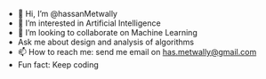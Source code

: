 - 👋 Hi, I’m @hassanMetwally
- 👀 I’m interested in Artificial Intelligence
- 💞️ I’m looking to collaborate on Machine Learning
- Ask me about design and analysis of algorithms
- 📫 How to reach me: send me email on has.metwally@gmail.com
- Fun fact: Keep coding


<!---
hassanMetwally/hassanMetwally is a ✨ special ✨ repository because its `README.md` (this file) appears on your GitHub profile.
You can click the Preview link to take a look at your changes.
--->
